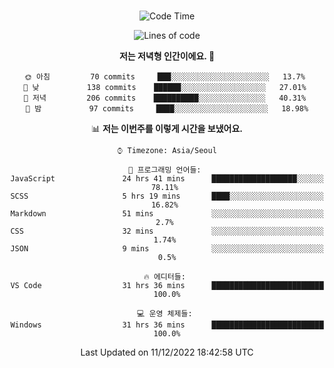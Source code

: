 <div align="center">

<br />

 <!--START_SECTION:waka-->
![Code Time](http://img.shields.io/badge/Code%20Time-181%20hrs%2058%20mins-blue)

![Lines of code](https://img.shields.io/badge/%EC%A0%80%EB%8A%94%20%EC%97%AC%ED%83%9C%EA%B9%8C%EC%A7%80%20-278%20Thousand%20%EC%A4%84%EC%9D%98%20%EC%BD%94%EB%93%9C%EB%A5%BC%20%EC%9E%91%EC%84%B1%ED%96%88%EC%96%B4%EC%9A%94.-blue)

**저는 저녁형 인간이에요. 🦉** 

```text
🌞 아침         70 commits     ███░░░░░░░░░░░░░░░░░░░░░░   13.7% 
🌆 낮　         138 commits    ██████░░░░░░░░░░░░░░░░░░░   27.01% 
🌃 저녁         206 commits    ██████████░░░░░░░░░░░░░░░   40.31% 
🌙 밤　         97 commits     ████░░░░░░░░░░░░░░░░░░░░░   18.98%

```


📊 **저는 이번주를 이렇게 시간을 보냈어요.** 

```text
⌚︎ Timezone: Asia/Seoul

💬 프로그래밍 언어들: 
JavaScript               24 hrs 41 mins      ███████████████████░░░░░░   78.11% 
SCSS                     5 hrs 19 mins       ████░░░░░░░░░░░░░░░░░░░░░   16.82% 
Markdown                 51 mins             ░░░░░░░░░░░░░░░░░░░░░░░░░   2.7% 
CSS                      32 mins             ░░░░░░░░░░░░░░░░░░░░░░░░░   1.74% 
JSON                     9 mins              ░░░░░░░░░░░░░░░░░░░░░░░░░   0.5%

🔥 에디터들: 
VS Code                  31 hrs 36 mins      █████████████████████████   100.0%

💻 운영 체제들: 
Windows                  31 hrs 36 mins      █████████████████████████   100.0%

```


 Last Updated on 11/12/2022 18:42:58 UTC
<!--END_SECTION:waka-->

</div>
